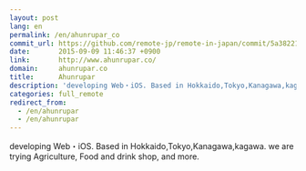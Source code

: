 ```yaml
---
layout: post
lang: en
permalink: /en/ahunrupar_co
commit_url: https://github.com/remote-jp/remote-in-japan/commit/5a38221dffcae729e60468a985bb4f2828c23c08
date:       2015-09-09 11:46:37 +0900
link:       http://www.ahunrupar.co/
domain:     ahunrupar.co
title:      Ahunrupar
description: 'developing Web・iOS. Based in Hokkaido,Tokyo,Kanagawa,kagawa. we are trying Agriculture, Food and drink shop, and more.'
categories: full_remote
redirect_from:
  - /en/ahunrupar
  - /en/ahunrupar
---
```


<p>developing Web・iOS. Based in Hokkaido,Tokyo,Kanagawa,kagawa. we are trying Agriculture, Food and drink shop, and more.</p>
